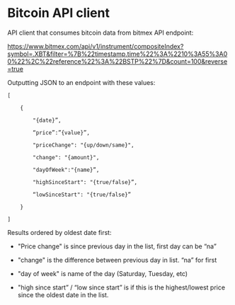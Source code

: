# Bitcoin API client
API client that consumes bitcoin data from bitmex API endpoint:

https://www.bitmex.com/api/v1/instrument/compositeIndex?symbol=.XBT&filter=%7B%22timestamp.time%22%3A%2210%3A55%3A00%22%2C%22reference%22%3A%22BSTP%22%7D&count=100&reverse=true

Outputting JSON to an endpoint with these values:

```
[

    {

        "{date}”,

        “price”:”{value}”,

        "priceChange": "{up/down/same}",

        "change": "{amount}",

        "dayOfWeek":"{name}”,

        "highSinceStart": "{true/false}”,

        “lowSinceStart": "{true/false}”

    }

]
```

Results ordered by oldest date first:

 
- "Price change" is since previous day in the list, first day can be “na”

- "change" is the difference between previous day in list. “na” for first

- "day of week" is name of the day (Saturday, Tuesday, etc)

- "high since start” / “low since start” is if this is the highest/lowest price since the oldest date in the list.
